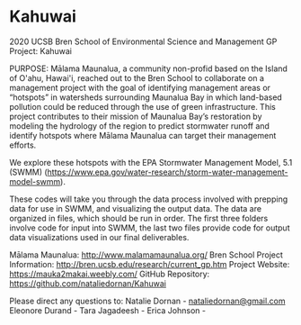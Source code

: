 # Kahuwai
2020 UCSB Bren School of Environmental Science and Management GP Project: Kahuwai

PURPOSE:
Mālama Maunalua, a community non-profid based on the Island of O'ahu, Hawai'i, reached out to the Bren School to collaborate on a management project with the goal of identifying management areas or “hotspots” in watersheds surrounding Maunalua Bay in which land-based pollution could be reduced through the use of green infrastructure. This project contributes to their mission of Maunalua Bay’s restoration by modeling the hydrology of the region to predict stormwater runoff and identify hotspots where Mālama Maunalua can target their management efforts.

We explore these hotspots with the EPA Stormwater Management Model, 5.1 (SWMM) (https://www.epa.gov/water-research/storm-water-management-model-swmm). 

These codes will take you through the data process involved with prepping data for use in SWMM, and visualizing the output data. The data are organized in files, which should be run in order. The first three folders involve code for input into SWMM, the last two files provide code for output data visualizations used in our final deliverables. 

Mālama Maunalua: http://www.malamamaunalua.org/
Bren School Project Information: http://bren.ucsb.edu/research/current_gp.htm
Project Website: https://mauka2makai.weebly.com/
GitHub Repository: https://github.com/nataliedornan/Kahuwai

Please direct any questions to:
Natalie Dornan - nataliedornan@gmail.com
Eleonore Durand - 
Tara Jagadeesh - 
Erica Johnson - 
